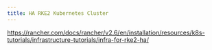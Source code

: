 ```yaml
---
title: HA RKE2 Kubernetes Cluster
---
```


https://rancher.com/docs/rancher/v2.6/en/installation/resources/k8s-tutorials/infrastructure-tutorials/infra-for-rke2-ha/